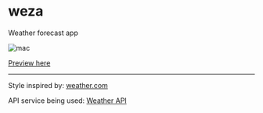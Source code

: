 # weza
Weather forecast app

![mac](https://user-images.githubusercontent.com/93953223/220738496-8f17cd24-48b7-48f3-96b2-66a8b6a843a5.png)

[Preview here](https://memeticca.github.io/weza/)

---
Style inspired by: [weather.com](https://weather.com/)

API service being used: [Weather API](https://www.weatherapi.com/)
